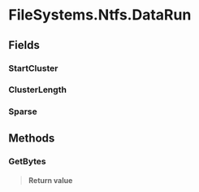 ﻿


# FileSystems.Ntfs.DataRun

## Fields

### StartCluster

### ClusterLength

### Sparse

## Methods


### GetBytes

> #### Return value
> 